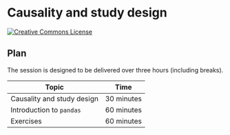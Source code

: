 # Causality and study design

[![Creative Commons License](https://i.creativecommons.org/l/by/4.0/80x15.png)](http://creativecommons.org/licenses/by/4.0/)

## Plan

The session is designed to be delivered over three hours (including breaks).

| Topic                      | Time        |
| -------------------------- | ----------- |
| Causality and study design | 30 minutes  |
| Introduction to `pandas`   | 60 minutes  |
| Exercises                  | 60 minutes  |

